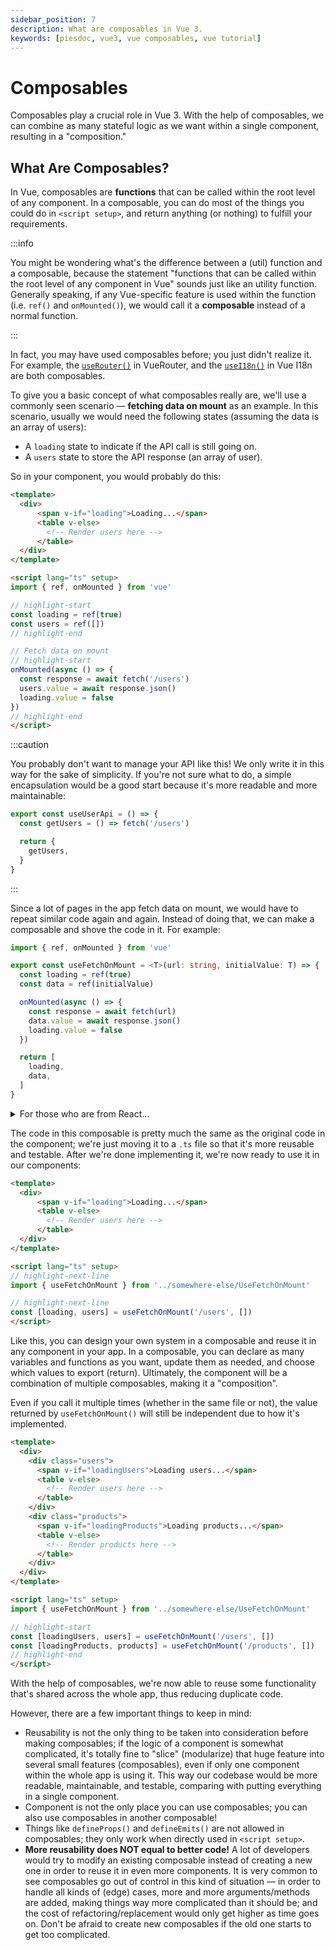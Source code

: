 ```yaml
---
sidebar_position: 7
description: What are composables in Vue 3.
keywords: [piesdoc, vue3, vue composables, vue tutorial]
---
```


# Composables

Composables play a crucial role in Vue 3. With the help of composables, we can combine as many stateful logic as we want within a single component, resulting in a "composition."

## What Are Composables?

In Vue, composables are **functions** that can be called within the root level of any component. In a composable, you can do most of the things you could do in `<script setup>`, and return anything (or nothing) to fulfill your requirements.

:::info

You might be wondering what's the difference between a (util) function and a composable, because the statement "functions that can be called within the root level of any component in Vue" sounds just like an utility function. Generally speaking, if any Vue-specific feature is used within the function (i.e. `ref()` and `onMounted()`), we would call it a **composable** instead of a normal function.

:::

In fact, you may have used composables before; you just didn't realize it. For example, the [`useRouter()`](https://router.vuejs.org/api/index.html#userouter) in VueRouter, and the [`useI18n()`](https://vue-i18n.intlify.dev/api/composition.html#usei18n) in Vue I18n are both composables.

To give you a basic concept of what composables really are, we'll use a commonly seen scenario — **fetching data on mount** as an example. In this scenario, usually we would need the following states (assuming the data is an array of users):

- A `loading` state to indicate if the API call is still going on.
- A `users` state to store the API response (an array of user).

So in your component, you would probably do this:

```html title="UsersPage.vue" showLineNumbers
<template>
  <div>
      <span v-if="loading">Loading...</span>
      <table v-else>
        <!-- Render users here -->
      </table>
  </div>
</template>

<script lang="ts" setup>
import { ref, onMounted } from 'vue'

// highlight-start
const loading = ref(true)
const users = ref([])
// highlight-end

// Fetch data on mount
// highlight-start
onMounted(async () => {
  const response = await fetch('/users')
  users.value = await response.json()
  loading.value = false
})
// highlight-end
</script>
```

:::caution

You probably don't want to manage your API like this! We only write it in this way for the sake of simplicity. If you're not sure what to do, a simple encapsulation would be a good start because it's more readable and more maintainable:

```ts showLineNumbers
export const useUserApi = () => {
  const getUsers = () => fetch('/users')

  return {
    getUsers,
  }
}
```
:::

Since a lot of pages in the app fetch data on mount, we would have to repeat similar code again and again. Instead of doing that, we can make a composable and shove the code in it. For example:

```ts title="UseFetchOnMount.ts" showLineNumbers
import { ref, onMounted } from 'vue'

export const useFetchOnMount = <T>(url: string, initialValue: T) => {
  const loading = ref(true)
  const data = ref(initialValue)

  onMounted(async () => {
    const response = await fetch(url)
    data.value = await response.json()
    loading.value = false
  })

  return [
    loading,
    data,
  ]
}
```

<details>
  <summary>For those who are from React...</summary>

  If you've learned React Hooks API, you might be wondering why we can't just return something like `[loading.value, data.value]` so that we can omit the `.value` outside composables.

  This is because React is using JSX, which means almost every piece of code in a component is being re-run on each re-render, but things are not the same in Vue. In a Vue component, `<script setup>` and `setup()` would only run once for each instance, so if we return `Ref<T>.value` instead of `Ref<T>` itself, we would lose the reactivity on these states.
</details>

The code in this composable is pretty much the same as the original code in the component; we're just moving it to a `.ts` file so that it's more reusable and testable. After we're done implementing it, we're now ready to use it in our components:

```html title="UsersPage.vue" showLineNumbers
<template>
  <div>
      <span v-if="loading">Loading...</span>
      <table v-else>
        <!-- Render users here -->
      </table>
  </div>
</template>

<script lang="ts" setup>
// highlight-next-line
import { useFetchOnMount } from '../somewhere-else/UseFetchOnMount'

// highlight-next-line
const [loading, users] = useFetchOnMount('/users', [])
</script>
```

Like this, you can design your own system in a composable and reuse it in any component in your app. In a composable, you can declare as many variables and functions as you want, update them as needed, and choose which values to export (return). Ultimately, the component will be a combination of multiple composables, making it a "composition".

Even if you call it multiple times (whether in the same file or not), the value returned by `useFetchOnMount()` will still be independent due to how it's implemented.

```html showLineNumbers
<template>
  <div>
    <div class="users">
      <span v-if="loadingUsers">Loading users...</span>
      <table v-else>
        <!-- Render users here -->
      </table>
    </div>
    <div class="products">
      <span v-if="loadingProducts">Loading products...</span>
      <table v-else>
        <!-- Render products here -->
      </table>
    </div>
  </div>
</template>

<script lang="ts" setup>
import { useFetchOnMount } from '../somewhere-else/UseFetchOnMount'

// highlight-start
const [loadingUsers, users] = useFetchOnMount('/users', [])
const [loadingProducts, products] = useFetchOnMount('/products', [])
// highlight-end
</script>
```

With the help of composables, we're now able to reuse some functionality that's shared across the whole app, thus reducing duplicate code.

However, there are a few important things to keep in mind:

- Reusability is not the only thing to be taken into consideration before making composables; if the logic of a component is somewhat complicated, it's totally fine to "slice" (modularize) that huge feature into several small features (composables), even if only one component within the whole app is using it. This way our codebase would be more readable, maintainable, and testable, comparing with putting everything in a single component.
- Component is not the only place you can use composables; you can also use composables in another composable!
- Things like `defineProps()` and `defineEmits()` are not allowed in composables; they only work when directly used in `<script setup>`.
- **More reusability does NOT equal to better code!** A lot of developers would try to modify an existing composable instead of creating a new one in order to reuse it in even more components. It is very common to see composables go out of control in this kind of situation — in order to handle all kinds of (edge) cases, more and more arguments/methods are added, making things way more complicated than it should be; and the cost of refactoring/replacement would only get higher as time goes on. Don't be afraid to create new composables if the old one starts to get too complicated.
